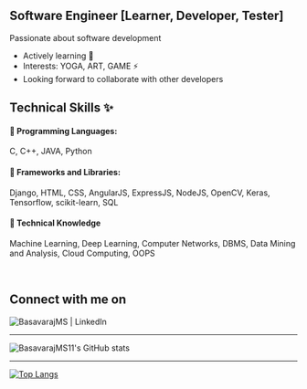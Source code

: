  ## Software Engineer [Learner, Developer, Tester]   
<p>Passionate about software development</p> 

<!-- - 🎯2022 Goals: Mental and Physical health -->

- Actively learning 🌱
- Interests: YOGA, ART, GAME ⚡
- Looking forward to collaborate with other developers  

## Technical Skills ✨

#### 🌟 Programming Languages:
C, C++, JAVA, Python

#### 🌟 Frameworks and Libraries:
Django, HTML, CSS, AngularJS, ExpressJS, NodeJS, OpenCV, Keras, Tensorflow, scikit-learn, SQL

#### 🌟 Technical Knowledge
Machine Learning, Deep Learning, Computer Networks, DBMS, Data Mining and Analysis, Cloud Computing, OOPS

 
<br/>

## Connect with me on


[<img align="left" alt="BasavarajMS | LinkedIn" src="https://img.shields.io/badge/linkedin-%230077B5.svg?style=for-the-badge&logo=linkedin&logoColor=white" />][linkedin]
<br/>


---

![BasavarajMS11's GitHub stats](https://github-readme-stats-sigma-five.vercel.app/api?username=BasavarajMS11&show_icons=true&theme=dark)

---
[![Top Langs](https://github-readme-stats-sigma-five.vercel.app/api/top-langs/?username=BasavarajMS11&langs_count=8)](https://github.com/BasavarajMS11/github-readme-stats)



[gmail]: basavarajsavadatti111@gmail.com
[linkedin]: https://www.linkedin.com/in/basavaraj-savadatti-15634219b/
[github]: https://github.com/BasavarajMS11 


